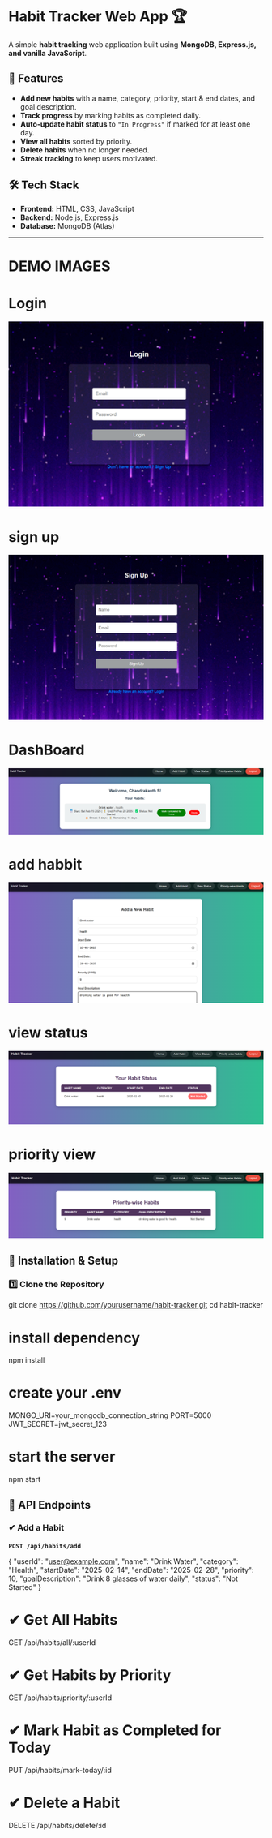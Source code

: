 # Habit Tracker Web App 🏆  

A simple **habit tracking** web application built using **MongoDB, Express.js, and vanilla JavaScript**.

## 📌 Features  
- **Add new habits** with a name, category, priority, start & end dates, and goal description.  
- **Track progress** by marking habits as completed daily.  
- **Auto-update habit status** to `"In Progress"` if marked for at least one day.  
- **View all habits** sorted by priority.  
- **Delete habits** when no longer needed.  
- **Streak tracking** to keep users motivated.  

## 🛠️ Tech Stack  
- **Frontend:** HTML, CSS, JavaScript  
- **Backend:** Node.js, Express.js  
- **Database:** MongoDB (Atlas)  

---

# DEMO IMAGES
# Login 
![alt text](image.png)

# sign up
![alt text](image-1.png)

# DashBoard
![alt text](image-3.png)

# add habbit
![alt text](image-2.png)

# view status
![alt text](image-4.png)

# priority view
![alt text](image-5.png)


## 🚀 Installation & Setup  


### 1️⃣ Clone the Repository  
git clone https://github.com/yourusername/habit-tracker.git
cd habit-tracker

# install dependency 
npm install

# create your .env
MONGO_URI=your_mongodb_connection_string
PORT=5000
JWT_SECRET=jwt_secret_123


# start the server
npm start


## 📡 API Endpoints  

### ✔ Add a Habit  
**`POST /api/habits/add`**  

{
  "userId": "user@example.com",
  "name": "Drink Water",
  "category": "Health",
  "startDate": "2025-02-14",
  "endDate": "2025-02-28",
  "priority": 10,
  "goalDescription": "Drink 8 glasses of water daily",
  "status": "Not Started"
}

# ✔ Get All Habits
GET /api/habits/all/:userId

# ✔ Get Habits by Priority
GET /api/habits/priority/:userId

# ✔ Mark Habit as Completed for Today
PUT /api/habits/mark-today/:id

# ✔ Delete a Habit
DELETE /api/habits/delete/:id

